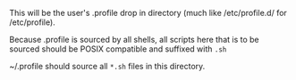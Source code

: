 This will be the user's .profile drop in directory (much like /etc/profile.d/ for /etc/profile).

Because .profile is sourced by all shells, all scripts here that is to be sourced should be POSIX compatible and suffixed with `.sh`

~/.profile should source all `*.sh` files in this directory.
